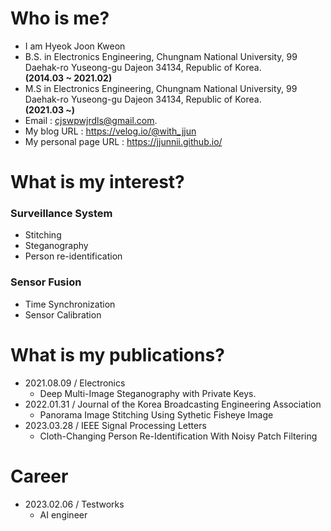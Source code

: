# Who is me?
* I am Hyeok Joon Kweon
* B.S. in Electronics Engineering, Chungnam National University, 99 Daehak-ro Yuseong-gu Dajeon 34134, Republic of Korea.  
**(2014.03 ~ 2021.02)**
* M.S in Electronics Engineering, Chungnam National University, 99 Daehak-ro Yuseong-gu Dajeon 34134, Republic of Korea.  
**(2021.03 ~)**
* Email : <cjswpwjrdls@gmail.com>.
* My blog URL : <https://velog.io/@with_jjun>
* My personal page URL : <https://jjunnii.github.io/>

# What is my interest?
### Surveillance System
* Stitching
* Steganography
* Person re-identification
### Sensor Fusion
* Time Synchronization
* Sensor Calibration
# What is my publications?
* 2021.08.09 / Electronics
    * Deep Multi-Image Steganography with Private Keys.
* 2022.01.31 / Journal of the Korea Broadcasting Engineering Association
    * Panorama Image Stitching Using Sythetic Fisheye Image
* 2023.03.28 / IEEE Signal Processing Letters
    * Cloth-Changing Person Re-Identification With Noisy Patch Filtering
# Career
* 2023.02.06 / Testworks
   * AI engineer
